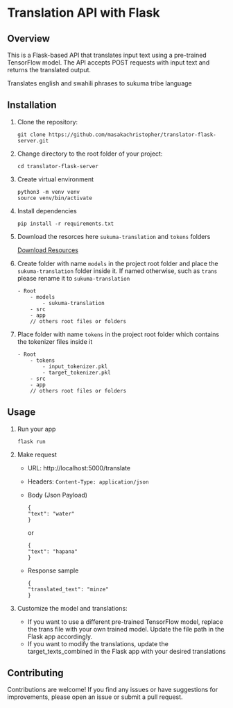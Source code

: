 
# Translation API with Flask

## Overview

This is a Flask-based API that translates input text using a pre-trained TensorFlow model. The API accepts POST requests with input text and returns the translated output.

Translates english and swahili phrases to sukuma tribe language

## Installation

1. Clone the repository:
   ```shell
   git clone https://github.com/masakachristopher/translator-flask-server.git
   ```
2. Change directory to the root folder of your project:
   ```shell
   cd translator-flask-server
   ```
3. Create virtual environment
    ```shell
    python3 -m venv venv
    source venv/bin/activate
    ```
4. Install dependencies
    ```shell
    pip install -r requirements.txt
    ```
5. Download the resorces here `sukuma-translation` and `tokens` folders

    [Download Resources](https://drive.google.com/file/d/1XyCll42PDSfq95yoLg4h8HxaFDvhiUVz/view?usp=sharing)

7. Create folder with name `models` in the project root folder and place the `sukuma-translation` folder inside it. If named otherwise, such as `trans` please rename it to `sukuma-translation`
    ```
    - Root
        - models
            - sukuma-translation
        - src
        - app
        // others root files or folders
    ```
8. Place folder with name `tokens` in the project root folder which contains the tokenizer files inside it
    ```
    - Root
        - tokens
            - input_tokenizer.pkl
            - target_tokenizer.pkl
        - src
        - app
        // others root files or folders
    ```


## Usage

1. Run your app
    ```shell
    flask run
    ```
2. Make request
    - URL: http://localhost:5000/translate
    - Headers: `Content-Type: application/json`
    - Body (Json Payload)
        ```shell
        {
        "text": "water"
        }
        ```
        or

        ```shell
        {
        "text": "hapana"
        }
        ```
    - Response sample
        ```shell
        {
        "translated_text": "minze"
        }
        ```
3. Customize the model and translations:

    - If you want to use a different pre-trained TensorFlow model, replace the trans file with your own trained model. Update the file path in the Flask app accordingly.
    - If you want to modify the translations, update the target_texts_combined in the Flask app with your desired translations    
    
## Contributing
Contributions are welcome! If you find any issues or have suggestions for improvements, please open an issue or submit a pull request.